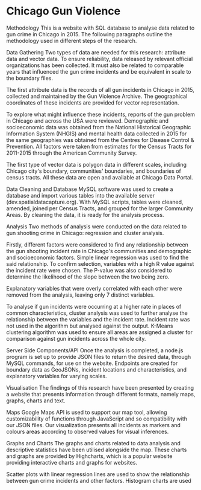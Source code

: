 # Chicago Gun Violence

Methodology
This is a website with SQL database to analyse data related to gun crime in Chicago in 2015. The following paragraphs outline the methodology used in different steps of the research.

Data Gathering
Two types of data are needed for this research: attribute data and vector data. To ensure reliability, data released by relevant official organizations has been collected. It must also be related to comparable years that influenced the gun crime incidents and be equivalent in scale to the boundary files.

The first attribute data is the records of all gun incidents in Chicago in 2015, collected and maintained by the Gun Violence Archive. The geographical coordinates of these incidents are provided for vector representation.

To explore what might influence these incidents, reports of the gun problem in Chicago and across the USA were reviewed. Demographic and socioeconomic data was obtained from the National Historical Geographic Information System (NHGIS) and mental health data collected in 2015 for the same geographies was obtained from the Centres for Disease Control & Prevention. All factors were taken from estimates for the Census Tracts for 2011-2015 through the American Community Survey.

The first type of vector data is polygon data in different scales, including Chicago city's boundary, communities' boundaries, and boundaries of census tracts. All these data are open and available at Chicago Data Portal.

Data Cleaning and Database
MySQL software was used to create a database and import various tables into the available server (dev.spatialdatacapture.org). With MySQL scripts, tables were cleaned, amended, joined per Census Tracts, and grouped for the larger Community Areas. By cleaning the data, it is ready for the analysis process.

Analysis
Two methods of analysis were conducted on the data related to gun shooting crime in Chicago: regression and cluster analysis.

Firstly, different factors were considered to find any relationship between the gun shooting incident rate in Chicago's communities and demographic and socioeconomic factors. Simple linear regression was used to find the said relationship. To confirm selection, variables with a high R value against the incident rate were chosen. The P-value was also considered to determine the likelihood of the slope between the two being zero.

Explanatory variables that were overly correlated with each other were removed from the analysis, leaving only 7 distinct variables.

To analyse if gun incidents were occurring at a higher rate in places of common characteristics, cluster analysis was used to further analyse the relationship between the variables and the incident rate. Incident rate was not used in the algorithm but analysed against the output. K-Means clustering algorithm was used to ensure all areas are assigned a cluster for comparison against gun incidents across the whole city.

Server Side Components/API
Once the analysis is completed, a node.js program is set up to provide JSON files to return the desired data, through MySQL commands, for use on the website. Endpoints are created for boundary data as GeoJSONs, incident locations and characteristics, and explanatory variables for varying scales.

Visualisation
The findings of this research have been presented by creating a website that presents information through different formats, namely maps, graphs, charts and text.

Maps
Google Maps API is used to support our map tool, allowing customizability of functions through JavaScript and so compatibility with our JSON files. Our visualization presents all incidents as markers and colours areas according to observed values for visual inferences.

Graphs and Charts
The graphs and charts related to data analysis and descriptive statistics have been utilised alongside the map. These charts and graphs are provided by Highcharts, which is a popular website providing interactive charts and graphs for websites.

Scatter plots with linear regression lines are used to show the relationship between gun crime incidents and other factors. Histogram charts are used
